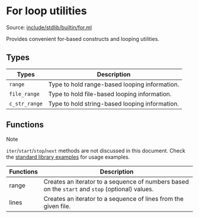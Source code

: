 # For loop utilities

Source: [include/stdlib/builtin/for.ml](../../include/stdlib/builtin/for.ml)

Provides convenient for-based constructs and looping utilities.

## Types

Types         | Description
--------------|------------
`range`       | Type to hold range-based looping information.
`file_range`  | Type to hold file-based looping information.
`c_str_range` | Type to hold string-based looping information.

## Functions

> [!NOTE]
> `iter`/`start`/`stop`/`next` methods are not discussed in this document. Check the [standard library examples](examples.md) for usage examples.

Functions | Description
------|------------
range | Creates an iterator to a sequence of numbers based on the `start` and `stop` (optional) values.
lines | Creates an iterator to a sequence of lines from the given file.
